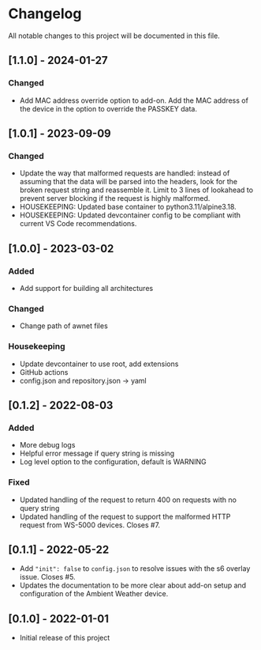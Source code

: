 # Changelog

All notable changes to this project will be documented in this file.

## [1.1.0] - 2024-01-27

### Changed

- Add MAC address override option to add-on. Add the MAC address of the device in the option to
  override the PASSKEY data.

## [1.0.1] - 2023-09-09

### Changed

- Update the way that malformed requests are handled: instead of assuming that the data will be
  parsed into the headers, look for the broken request string and reassemble it. Limit to 3 lines of
  lookahead to prevent server blocking if the request is highly malformed.
- HOUSEKEEPING: Updated base container to python3.11/alpine3.18.
- HOUSEKEEPING: Updated devcontainer config to be compliant with current VS Code recommendations.

## [1.0.0] - 2023-03-02

### Added

- Add support for building all architectures

### Changed

- Change path of awnet files

### Housekeeping

- Update devcontainer to use root, add extensions
- GitHub actions
- config.json and repository.json -> yaml

## [0.1.2] - 2022-08-03

### Added

- More debug logs
- Helpful error message if query string is missing
- Log level option to the configuration, default is WARNING

### Fixed

- Updated handling of the request to return 400 on requests with no query string
- Updated handling of the request to support the malformed HTTP request from WS-5000 devices. Closes #7.

## [0.1.1] - 2022-05-22

- Add `"init": false` to `config.json` to resolve issues with the s6 overlay issue. Closes #5.
- Updates the documentation to be more clear about add-on setup and configuration of the Ambient Weather device.

## [0.1.0] - 2022-01-01

- Initial release of this project
